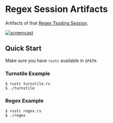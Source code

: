 # Regex Session Artifacts

Artifacts of that [Regex Tsoding Session](https://www.youtube.com/watch?v=MH56D5M9xSQ).

[![screencast](http://i3.ytimg.com/vi/MH56D5M9xSQ/hqdefault.jpg)](https://www.youtube.com/watch?v=MH56D5M9xSQ)

## Quick Start

Make sure you have `rustc` available in `$PATH`.

### Turnstile Example

```console
$ rustc turnstile.rs
$ ./turnstile
```

### Regex Example

```console
$ rustc regex.rs
$ ./regex
```
